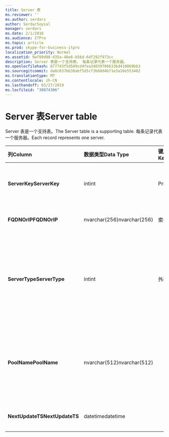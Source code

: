 ```yaml
---
title: Server 表
ms.reviewer: ''
ms.author: serdars
author: SerdarSoysal
manager: serdars
ms.date: 2/1/2018
ms.audience: ITPro
ms.topic: article
ms.prod: skype-for-business-itpro
localization_priority: Normal
ms.assetid: 9af89d08-d35a-48e8-b56d-6df292f973cc
description: Server 表是一个支持表。 每条记录代表一个服务器。
ms.openlocfilehash: 877743f5d589cd4fea34039786b33bd410069bb3
ms.sourcegitcommit: da8c037bb30abf5d5cf3b60d4b71e3a10e553402
ms.translationtype: MT
ms.contentlocale: zh-CN
ms.lasthandoff: 03/27/2019
ms.locfileid: "30874306"
---
```

# <a name="server-table"></a><span data-ttu-id="da817-104">Server 表</span><span class="sxs-lookup"><span data-stu-id="da817-104">Server table</span></span>
 
<span data-ttu-id="da817-105">Server 表是一个支持表。</span><span class="sxs-lookup"><span data-stu-id="da817-105">The Server table is a supporting table.</span></span> <span data-ttu-id="da817-106">每条记录代表一个服务器。</span><span class="sxs-lookup"><span data-stu-id="da817-106">Each record represents one server.</span></span> 
  
|<span data-ttu-id="da817-107">**列**</span><span class="sxs-lookup"><span data-stu-id="da817-107">**Column**</span></span>|<span data-ttu-id="da817-108">**数据类型**</span><span class="sxs-lookup"><span data-stu-id="da817-108">**Data Type**</span></span>|<span data-ttu-id="da817-109">**键/索引**</span><span class="sxs-lookup"><span data-stu-id="da817-109">**Key/Index**</span></span>|<span data-ttu-id="da817-110">**详细信息**</span><span class="sxs-lookup"><span data-stu-id="da817-110">**Details**</span></span>|
|:-----|:-----|:-----|:-----|
|<span data-ttu-id="da817-111">**ServerKey**</span><span class="sxs-lookup"><span data-stu-id="da817-111">**ServerKey**</span></span> <br/> |<span data-ttu-id="da817-112">int</span><span class="sxs-lookup"><span data-stu-id="da817-112">int</span></span>  <br/> |<span data-ttu-id="da817-113">Primary</span><span class="sxs-lookup"><span data-stu-id="da817-113">Primary</span></span>  <br/> |<span data-ttu-id="da817-114">标识服务器的唯一编号。</span><span class="sxs-lookup"><span data-stu-id="da817-114">Unique number identifying the server.</span></span>  <br/> |
|<span data-ttu-id="da817-115">**FQDNOrIP**</span><span class="sxs-lookup"><span data-stu-id="da817-115">**FQDNOrIP**</span></span> <br/> |<span data-ttu-id="da817-116">nvarchar(256)</span><span class="sxs-lookup"><span data-stu-id="da817-116">nvarchar(256)</span></span>  <br/> |<span data-ttu-id="da817-117">索引</span><span class="sxs-lookup"><span data-stu-id="da817-117">index</span></span>  <br/> |<span data-ttu-id="da817-118">MAC 地址字符串。</span><span class="sxs-lookup"><span data-stu-id="da817-118">MAC address string.</span></span>  <br/> |
|<span data-ttu-id="da817-119">**ServerType**</span><span class="sxs-lookup"><span data-stu-id="da817-119">**ServerType**</span></span> <br/> |<span data-ttu-id="da817-120">int</span><span class="sxs-lookup"><span data-stu-id="da817-120">int</span></span>  <br/> |<span data-ttu-id="da817-121">外</span><span class="sxs-lookup"><span data-stu-id="da817-121">Foreign</span></span>  <br/> |<span data-ttu-id="da817-122">1： 中介服务器</span><span class="sxs-lookup"><span data-stu-id="da817-122">1: Mediation Server</span></span>  <br/> <span data-ttu-id="da817-123">2: A / V 会议 Server16394: A / V 边缘服务 32769： 网关</span><span class="sxs-lookup"><span data-stu-id="da817-123">2: A/V Conferencing Server16394: A/V Edge service32769: Gateway</span></span>  <br/> |
|<span data-ttu-id="da817-124">**PoolName**</span><span class="sxs-lookup"><span data-stu-id="da817-124">**PoolName**</span></span> <br/> |<span data-ttu-id="da817-125">nvarchar(512)</span><span class="sxs-lookup"><span data-stu-id="da817-125">nvarchar(512)</span></span>  <br/> ||<span data-ttu-id="da817-126">服务器所属的池。</span><span class="sxs-lookup"><span data-stu-id="da817-126">Pool the server belongs to.</span></span> <span data-ttu-id="da817-127">仅适用于 A / V 会议服务器。</span><span class="sxs-lookup"><span data-stu-id="da817-127">Only applicable for the A/V Conferencing Server.</span></span>  <br/> |
|<span data-ttu-id="da817-128">**NextUpdateTS**</span><span class="sxs-lookup"><span data-stu-id="da817-128">**NextUpdateTS**</span></span> <br/> |<span data-ttu-id="da817-129">datetime</span><span class="sxs-lookup"><span data-stu-id="da817-129">datetime</span></span>  <br/> ||<span data-ttu-id="da817-130">仅供内部使用。</span><span class="sxs-lookup"><span data-stu-id="da817-130">For internal use only.</span></span>  <br/> |
   

